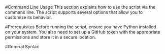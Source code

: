 #Command Line Usage
This section explains how to use the script via the command line. The script supports several options that allow you to customize its behavior.

#Prerequisites
Before running the script, ensure you have Python installed on your system. You also need to set up a GitHub token with the appropriate permissions and store it in a secure location.

#General Syntax
